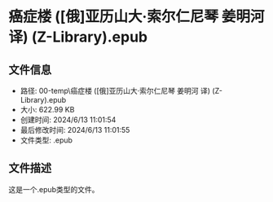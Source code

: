 ﻿# 癌症楼 ([俄]亚历山大·索尔仁尼琴   姜明河  译) (Z-Library).epub

## 文件信息
- 路径: 00-temp\癌症楼 ([俄]亚历山大·索尔仁尼琴   姜明河  译) (Z-Library).epub
- 大小: 622.99 KB
- 创建时间: 2024/6/13 11:01:54
- 最后修改时间: 2024/6/13 11:01:55
- 文件类型: .epub

## 文件描述
这是一个.epub类型的文件。

